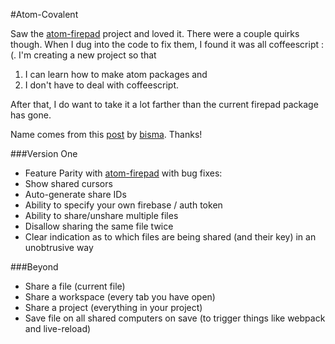 #Atom-Covalent

Saw the [atom-firepad] project and loved it. There were a couple quirks though. When I dug into the code to fix them, I found it was all coffeescript :(. I'm creating a new project so that

1. I can learn how to make atom packages and
2. I don't have to deal with coffeescript.

After that, I do want to take it a lot farther than the current firepad package has gone.

Name comes from this [post] by [bisma]. Thanks!

###Version One
- Feature Parity with [atom-firepad] with bug fixes:
 - Show shared cursors
 - Auto-generate share IDs
 - Ability to specify your own firebase / auth token
 - Ability to share/unshare multiple files
 - Disallow sharing the same file twice
 - Clear indication as to which files are being shared (and their key) in an unobtrusive way

###Beyond
- Share a file (current file)
- Share a workspace (every tab you have open)
- Share a project (everything in your project)
- Save file on all shared computers on save (to trigger things like webpack and live-reload)

[post]: https://news.ycombinator.com/item?id=7317042
[bisma]: https://news.ycombinator.com/user?id=bsima
[atom-firepad]: https://github.com/firebase/atom-firepad
